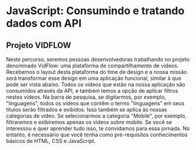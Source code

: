 # JavaScript: Consumindo e tratando dados com API

## Projeto VIDFLOW
Neste percurso, seremos pessoas desenvolvedoras trabalhando no projeto denominado VidFlow: uma plataforma de compartilhamento de vídeos.
Recebemos o layout desta plataforma do time de design e a nossa missão será transformar esse design em uma aplicação funcional, similar à que pode ser vista abaixo.
Todos os vídeos que estão na nossa aplicação são consumidos através da API, e também temos a opção de aplicar filtros nestes vídeos. Na barra de pesquisa, se digitarmos, por exemplo, "linguagens", todos os vídeos que contêm o termo "linguagens" em seus títulos serão filtrados e exibidos.
Isso também se aplica às nossas categorias de vídeo. Se selecionarmos a categoria "Mobile", por exemplo, filtraremos e exibiremos apenas os vídeos sobre mobile.
Se você se interessou e quer aprender tudo isso, te convidamos para essa jornada. No entanto, é necessário que você tenha como pré-requisitos conhecimentos básicos de HTML, CSS e JavaScript.